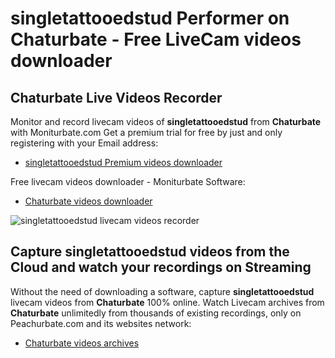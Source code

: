 # singletattooedstud Performer on Chaturbate - Free LiveCam videos downloader

## Chaturbate Live Videos Recorder

Monitor and record livecam videos of **singletattooedstud** from **Chaturbate** with Moniturbate.com
Get a premium trial for free by just and only registering with your Email address:
* [singletattooedstud Premium videos downloader](https://moniturbate.com/request-demo-licence-key.html)

Free livecam videos downloader - Moniturbate Software:
* [Chaturbate videos downloader](https://moniturbate.com/moniturbate-download-software.html)

![singletattooedstud livecam videos recorder](https://peachurnet.com/templates/moniturbate-software.png)


## Capture singletattooedstud videos from the Cloud and watch your recordings on Streaming

Without the need of downloading a software, capture **singletattooedstud** livecam videos from **Chaturbate** 100% online.
Watch Livecam archives from **Chaturbate** unlimitedly from thousands of existing recordings, only on Peachurbate.com and its websites network:
* [Chaturbate videos archives](https://peachurnet.com/)